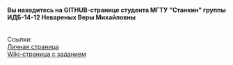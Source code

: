 **Вы находитесь на GITHUB-странице студента МГТУ "Станкин" группы ИДБ-14-12 Невареных Веры Михайловны**
<br>
</br>
<br>
Cсылки:
<br>
[Личная страница](https://veranevarenyh.github.io/)
<br>
[Wiki-страница с заданием](https://github.com/stankin/oop-2018/wiki/%D0%97%D0%B0%D0%B4%D0%B0%D1%87%D0%B0-%E2%84%965-(Activity-Diagram))
<br>
